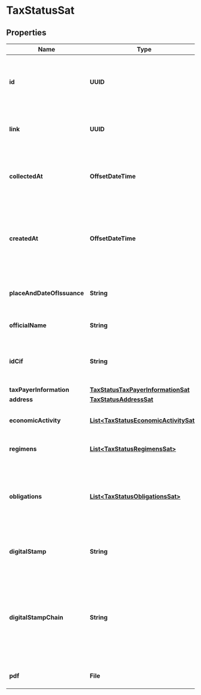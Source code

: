 

# TaxStatusSat


## Properties

| Name | Type | Description | Notes |
|------------ | ------------- | ------------- | -------------|
|**id** | **UUID** | Unique identifier created by Belvo used to reference the current Tax Status. |  |
|**link** | **UUID** | The &#x60;link.id&#x60; that the tax status is associated with. |  |
|**collectedAt** | **OffsetDateTime** | The ISO-8601 timestamp when the data point was collected. |  |
|**createdAt** | **OffsetDateTime** | The ISO-8601 timestamp of when the data point was last updated in Belvo&#39;s database. |  |
|**placeAndDateOfIssuance** | **String** | The place and date of that the tax status was issued. |  |
|**officialName** | **String** | The name of the person or business. |  |
|**idCif** | **String** | The taxpayer&#39;s *Cédula de Identificación Fiscal* (CIF) ID.  |  |
|**taxPayerInformation** | [**TaxStatusTaxPayerInformationSat**](TaxStatusTaxPayerInformationSat.md) |  |  |
|**address** | [**TaxStatusAddressSat**](TaxStatusAddressSat.md) |  |  |
|**economicActivity** | [**List&lt;TaxStatusEconomicActivitySat&gt;**](TaxStatusEconomicActivitySat.md) | A list of economic activity objects.  |  |
|**regimens** | [**List&lt;TaxStatusRegimensSat&gt;**](TaxStatusRegimensSat.md) | A list of regimen objects.  |  [optional] |
|**obligations** | [**List&lt;TaxStatusObligationsSat&gt;**](TaxStatusObligationsSat.md) | Details regarding a business&#39;s obligations.  ℹ️ For non-business accounts, this field will return empty.  |  |
|**digitalStamp** | **String** | The validation certificate of the document. |  |
|**digitalStampChain** | **String** | A data chain containing the basic structure of a fiscal digital check. For Mexico, this is the *Comprobante Fiscal Digital por Internet* (CFDI).  |  |
|**pdf** | **File** | Tax status PDF as a binary string. |  |




